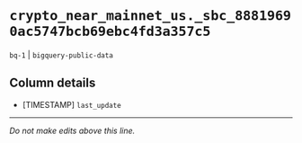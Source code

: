 # `crypto_near_mainnet_us._sbc_88819690ac5747bcb69ebc4fd3a357c5`
`bq-1` | `bigquery-public-data`

## Column details
* [TIMESTAMP] `last_update`

-------------------------------------------------------------------------------
*Do not make edits above this line.*
